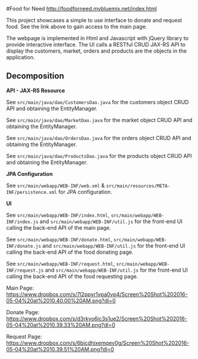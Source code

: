 #Food for Need
http://foodforneed.mybluemix.net/index.html

This project showcases a simple to use interface to donate and request food. See the link above to gain access to the main page. 

The webpage is implemented in Html and Javascript with jQuery library to provide interactive interface. The UI calls a RESTful CRUD JAX-RS API to display the customers, market, orders and products are the objects in the application. 


## Decomposition
**API - JAX-RS Resource**

See `src/main/java/dao/CustomersDao.java` for the customers object CRUD API and obtaining the EntityManager.

See `src/main/java/dao/MarketDao.java` for the market object CRUD API and obtaining the EntityManager.

See `src/main/java/dao/OrdersDao.java` for the orders object CRUD API and obtaining the EntityManager.

See `src/main/java/dao/ProductsDao.java` for the products object CRUD API and obtaining the EntityManager.



**JPA Configuration**

See `src/main/webapp/WEB-INF/web.xml` & `src/main/resources/META-INF/persistence.xml` for JPA configuration.



**UI**

See `src/main/webapp/WEB-INF/index.html`, `src/main/webapp/WEB-INF/index.js` and `src/main/webapp/WEB-INF/util.js` for the front-end UI calling the back-end API of the main page.

See `src/main/webapp/WEB-INF/donate.html`, `src/main/webapp/WEB-INF/donate.js` and `src/main/webapp/WEB-INF/util.js` for the front-end UI calling the back-end API of the food donating page.

See `src/main/webapp/WEB-INF/request.html`, `src/main/webapp/WEB-INF/request.js` and `src/main/webapp/WEB-INF/util.js` for the front-end UI calling the back-end API of the food requesting page.

Main Page:
https://www.dropbox.com/s/7l2ppyr1vpa0vp4/Screen%20Shot%202016-05-04%20at%2010.40.00%20AM.png?dl=0

Donate Page:
https://www.dropbox.com/s/d3rkyo6ic3s1ue2/Screen%20Shot%202016-05-04%20at%2010.39.33%20AM.png?dl=0

Request Page:
https://www.dropbox.com/s/6bicdhixemqev0g/Screen%20Shot%202016-05-04%20at%2010.39.51%20AM.png?dl=0

